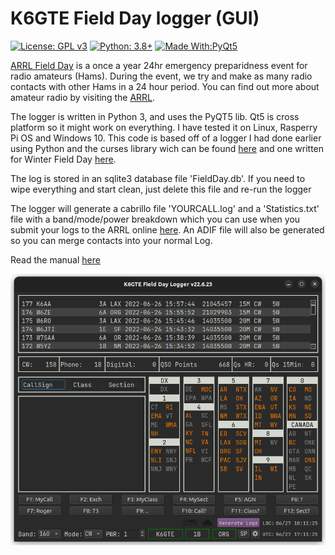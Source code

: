 # K6GTE Field Day logger (GUI)

[![License: GPL v3](https://img.shields.io/badge/License-GPLv3-blue.svg)](https://www.gnu.org/licenses/gpl-3.0)  [![Python: 3.8+](https://img.shields.io/badge/python-3.8+-blue.svg)](https://www.python.org/downloads/)  [![Made With:PyQt5](https://img.shields.io/badge/Made%20with-PyQt5-red)](https://pypi.org/project/PyQt5/)

[ARRL Field Day](http://field-day.arrl.org/) is a once a year 24hr emergency 
preparidness event for radio amateurs (Hams). During the event, we try and 
make as many radio contacts with other Hams in a 24 hour period. You can find 
out more about amateur radio by visiting the [ARRL](https://www.arrl.org/).

The logger is written in Python 3, and uses the PyQT5 lib. Qt5 is cross 
platform so it might work on everything. I have tested it on Linux, Rasperry 
Pi OS and Windows 10. This code is based off of a logger I had done earlier 
using Python and the curses library wich can be found 
[here](https://github.com/mbridak/FieldDayLogger-Curses) and one written for 
Winter Field Day [here](https://github.com/mbridak/wfd_py_logger).

The log is stored in an sqlite3 database file 'FieldDay.db'. If you need to 
wipe everything and start clean, just delete this file and re-run the logger

The logger will generate a cabrillo file 'YOURCALL.log' and a 'Statistics.txt' 
file with a band/mode/power breakdown which you can use when you submit your 
logs to the ARRL online [here](http://field-day.arrl.org/fdentry.php). An ADIF 
file will also be generated so you can merge contacts into your normal Log.

Read the manual [here](Manual.md)

![Picture of main screen](pics/loggerscreenshot.png)

